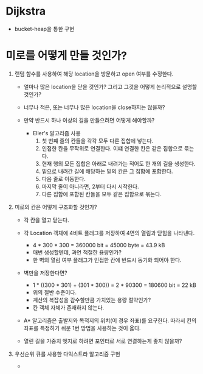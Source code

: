 # Dijkstra

- bucket-heap을 통한 구현


# 미로를 어떻게 만들 것인가?

1. 랜덤 함수를 사용하여 해당 location을 방문하고 open 여부를 수정한다. 
    
    - 얼마나 많은 location을 닫을 것인가? 그리고 그것을 어떻게 논리적으로 설명할 것인가? 
    - 너무나 적은, 또는 너무나 많은 location을 close하지는 않을까?
    - 만약 반드시 하나 이상의 길을 만들으려면 어떻게 해야할까?
    
        - Eller's 알고리즘 사용
            1. 첫 번쨰 줄의 칸들을 각각 모두 다른 집합에 넣는다.
            2. 인접한 칸을 무작위로 연결한다. 이떄 연결한 칸은 같은 집합으로 묶는다. 
            3. 현재 행의 모든 집합은 아래로 내려가는 적어도 한 개의 길을 생성한다. 
            4. 밑으로 내려간 길에 해당하는 밑의 칸은 그 집합에 포함한다. 
            5. 다음 줄로 이동한다. 
            6. 마지막 줄이 아니라면, 2부터 다시 시작한다. 
            7. 다른 집합에 포함된 칸들을 모두 같은 집합으로 묶는다.
   
2. 미로의 칸은 어떻게 구조화할 것인가?
   
   - 각 칸을 열고 닫는다. 
   - 각 Location 객체에 4비트 플래그를 저장하여 4면의 열림과 닫힘을 나타낸다. 
      
      - 4 * 300 * 300 = 360000 bit = 45000 byte = 43.9 kB
      - 매번 생성할텐데, 과연 적절한 용량인가?
      - 한 벽의 열림 여부 플래그가 인접한 칸에 반드시 동기화 되어야 한다. 
   
   - 벽만을 저장한다면?
      
      - 1 * ((300 * 301) + (301 * 300)) = 2 * 90300 = 180600 bit = 22 kB
      - 위의 절반 수준이다. 
      - 계산의 복잡성을 감수할만큼 가치있는 용량 절약인가?
      - 칸 객체 자체가 존재하지 않는다. 
   
   - A* 알고리즘은 출발지와 목적지의 위치(이 경우 좌표)를 요구한다. 
     따라서 칸의 좌표를 특정하기 쉬운 1번 방법을 사용하는 것이 옳다. 
     
   - 열린 길을 가중치 엣지로 하려면 포인터로 서로 연결하는게 좋지 않을까?
    
3. 우선순위 큐를 사용한 다익스트라 알고리즘 구현

    - 
   